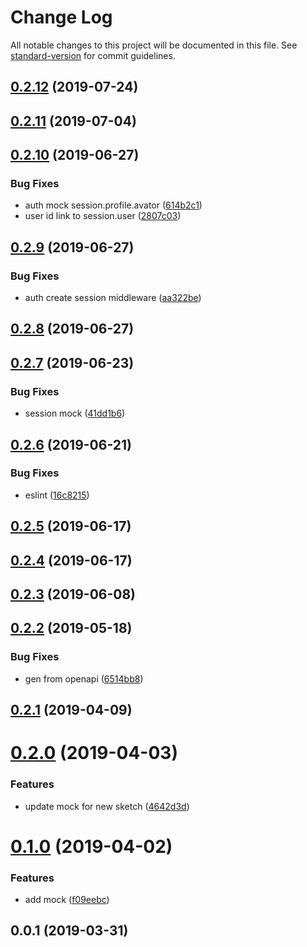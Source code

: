 # Change Log

All notable changes to this project will be documented in this file. See [standard-version](https://github.com/conventional-changelog/standard-version) for commit guidelines.

## [0.2.12](https://github.com/36node/auth-sdk/compare/v0.2.11...v0.2.12) (2019-07-24)



## [0.2.11](https://github.com/36node/auth-sdk/compare/v0.2.10...v0.2.11) (2019-07-04)



## [0.2.10](https://github.com/36node/auth-sdk/compare/v0.2.9...v0.2.10) (2019-06-27)


### Bug Fixes

* auth mock session.profile.avator ([614b2c1](https://github.com/36node/auth-sdk/commit/614b2c1))
* user id link to session.user ([2807c03](https://github.com/36node/auth-sdk/commit/2807c03))



## [0.2.9](https://github.com/36node/auth-sdk/compare/v0.2.8...v0.2.9) (2019-06-27)


### Bug Fixes

* auth create session middleware ([aa322be](https://github.com/36node/auth-sdk/commit/aa322be))



## [0.2.8](https://github.com/36node/auth-sdk/compare/v0.2.7...v0.2.8) (2019-06-27)



## [0.2.7](https://github.com/36node/auth-sdk/compare/v0.2.6...v0.2.7) (2019-06-23)


### Bug Fixes

* session mock ([41dd1b6](https://github.com/36node/auth-sdk/commit/41dd1b6))



## [0.2.6](https://github.com/36node/auth-sdk/compare/v0.2.5...v0.2.6) (2019-06-21)


### Bug Fixes

* eslint ([16c8215](https://github.com/36node/auth-sdk/commit/16c8215))



## [0.2.5](https://github.com/36node/auth-sdk/compare/v0.2.3...v0.2.5) (2019-06-17)



## [0.2.4](https://github.com/36node/auth-sdk/compare/v0.2.3...v0.2.4) (2019-06-17)



## [0.2.3](https://github.com/36node/auth-sdk/compare/v0.2.2...v0.2.3) (2019-06-08)



## [0.2.2](https://github.com/36node/auth-sdk/compare/v0.2.1...v0.2.2) (2019-05-18)


### Bug Fixes

* gen from openapi ([6514bb8](https://github.com/36node/auth-sdk/commit/6514bb8))



## [0.2.1](https://github.com/36node/auth-sdk/compare/v0.2.0...v0.2.1) (2019-04-09)



# [0.2.0](https://github.com/36node/auth-sdk/compare/v0.1.0...v0.2.0) (2019-04-03)


### Features

* update mock for new sketch ([4642d3d](https://github.com/36node/auth-sdk/commit/4642d3d))



# [0.1.0](https://github.com/36node/auth-sdk/compare/v0.0.1...v0.1.0) (2019-04-02)


### Features

* add mock ([f09eebc](https://github.com/36node/auth-sdk/commit/f09eebc))



## 0.0.1 (2019-03-31)
